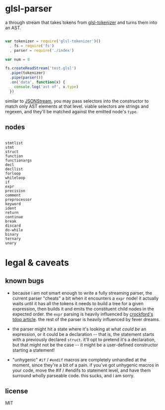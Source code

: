 glsl-parser
===========

a through stream that takes tokens from [glsl-tokenizer](https://github.com/chrisdickinson/glsl-tokenizer) and turns them into
an AST.

```javascript

var tokenizer = require('glsl-tokenizer')()
  , fs = require('fs')
  , parser = require('./index')

var num = 0

fs.createReadStream('test.glsl')
  .pipe(tokenizer)
  .pipe(parser())
  .on('data', function(x) {
    console.log('ast of', x.type)
  })

```

similar to [JSONStream](https://github.com/dominictarr/JSONStream), you may pass selectors
into the constructor to match only AST elements at that level. viable selectors are strings
and regexen, and they'll be matched against the emitted node's `type`.

nodes
-----

```

stmtlist
stmt
struct
function
functionargs
decl
decllist
forloop
whileloop
if
expr
precision
comment
preprocessor
keyword
ident
return
continue
break
discard
do-while
binary
ternary
unary

```

legal & caveats
===============

known bugs
----------

* because i am not smart enough to write a fully streaming parser, the current parser "cheats" a bit when it encounters a `expr` node! it actually waits until it has all the tokens it needs to build a tree for a given expression, then builds it and emits the constituent child nodes in the expected order. the `expr` parsing is heavily influenced by [crockford's tdop article](http://javascript.crockford.com/tdop/tdop.html). the rest of the parser is heavily influenced by fever dreams.

* the parser might hit a state where it's looking at what *could be* an expression, or it could be a declaration --
that is, the statement starts with a previously declared `struct`. it'll opt to pretend it's a declaration, but that
might not be the case -- it might be a user-defined constructor starting a statement!

* "unhygenic" `#if` / `#endif` macros are completely unhandled at the moment, since they're a bit of a pain.
if you've got unhygenic macros in your code, move the #if / #endifs to statement level, and have them surround
wholly parseable code. this sucks, and i am sorry.

license
-------

MIT
